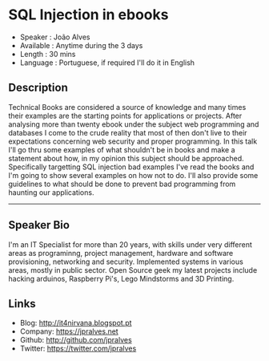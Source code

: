 SQL Injection in ebooks
=======================

* Speaker   : João Alves
* Available : Anytime during the 3 days 
* Length    : 30 mins
* Language  : Portuguese, if required I'll do it in English

Description
-----------

Technical Books are considered a source of knowledge and many times their examples are the starting points for applications or projects. After analysing more than twenty ebook under the subject web programming and databases I come to the crude reality that most of then don't live to their expectations concerning web security and proper programming. In this talk I'll go thru some examples of what shouldn't be in books and make a statement about how, in my opinion this subject should be approached. 
Specifically targetting SQL injection bad examples I've read the books and I'm going to show several examples on how not to do. I'll also provide some guidelines to what should be done to prevent bad programming from haunting our applications.

---------------

Speaker Bio
-----------

I'm an IT Specialist for more than 20 years, with skills under very different areas as programinng, project management, hardware and software provisioning, networking and security.
Implemented systems in various areas, mostly in public sector.
Open Source geek my latest projects include hacking arduinos, Raspberry Pi's, Lego Mindstorms and 3D Printing.

Links
-----

* Blog: http://it4nirvana.blogspot.pt
* Company: https://jpralves.net
* Github: http://github.com/jpralves
* Twitter: https://twitter.com/jpralves